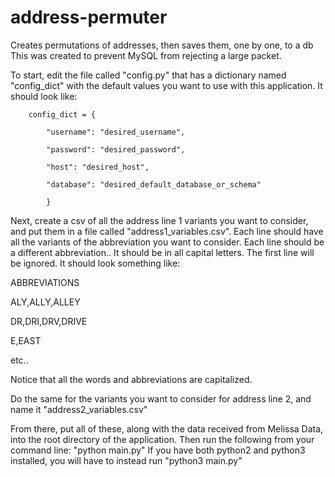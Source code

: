 # address-permuter
Creates permutations of addresses, then saves them, one by one, to a db
This was created to prevent MySQL from rejecting a large packet.

To start, edit the file called "config.py" that has a dictionary named "config_dict"
 with the default values you want to use with this application.  It should look like:
 
        config_dict = {
        
            "username": "desired_username",
            
            "password": "desired_password",
            
            "host": "desired_host",
            
            "database": "desired_default_database_or_schema"
            
            }

Next, create a csv of all the address line 1 variants you want to consider, and
  put them in a file called "address1_variables.csv".  Each line should have all the variants of the abbreviation you want to consider.  Each line should be a different abbreviation..  It should be in all capital letters.  The first line will be ignored.  It should look something like:
  
  ABBREVIATIONS
  
  ALY,ALLY,ALLEY
  
  DR,DRI,DRV,DRIVE
  
  E,EAST
  
  etc..
  
  Notice that all the words and abbreviations are capitalized.

Do the same for the variants you want to consider for address line 2, and name it "address2_variables.csv"

From there, put all of these, along with the data received from Melissa Data, into the root directory
  of the application.  Then run the following from your command line: "python main.py"
  If you have both python2 and python3 installed, you will have to instead run "python3 main.py"
